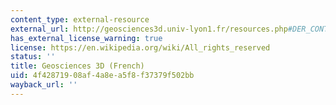 ```yaml
---
content_type: external-resource
external_url: http://geosciences3d.univ-lyon1.fr/resources.php#DER_CONT
has_external_license_warning: true
license: https://en.wikipedia.org/wiki/All_rights_reserved
status: ''
title: Geosciences 3D (French)
uid: 4f428719-08af-4a8e-a5f8-f37379f502bb
wayback_url: ''
---
```

